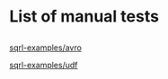 # List of manual tests

##
[sqrl-examples/avro](sqrl-examples/avro)

[sqrl-examples/udf](sqrl-examples/udf)
